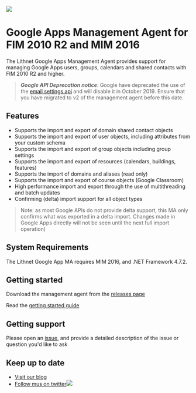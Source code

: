 ![](https://lithnet.github.io/images/logo-ex-small.png)
# Google Apps Management Agent for FIM 2010 R2 and MIM 2016
The Lithnet Google Apps Management Agent provides support for managing Google Apps users, groups, calendars and shared contacts with FIM 2010 R2 and higher.

>***Google API Deprecation notice***: Google have deprecated the use of the [email settings api](https://gsuiteupdates.googleblog.com/2018/10/email-settings-api-shutdown.html) and will disable it in October 2019. Ensure that you have migrated to v2 of the management agent before this date.

## Features
* Supports the import and export of domain shared contact objects
* Supports the import and export of user objects, including attributes from your custom schema
* Supports the import and export of group objects including group settings
* Supports the import and export of resources (calendars, buildings, features)
* Supports the import of domains and aliases (read only)
* Supports the import and export of course objects (Google Classroom)
* High performance import and export through the use of multithreading and batch updates
* Confirming (delta) import support for all object types

> Note: as most Google APIs do not provide delta support, this MA only confirms what was exported in a delta import. Changes made in Google Apps directly will not be seen until the next full import operation)

## System Requirements
The Lithnet Google App MA requires MIM 2016, and .NET Framework 4.7.2.

## Getting started
Download the management agent from the [releases page](https://github.com/lithnet/googleapps-managementagent/releases)

Read the [getting started guide](https://github.com/lithnet/googleapps-managementagent/wiki)

## Getting support
Please open an [issue](https://github.com/lithnet/googleapps-managementagent/issues), and provide a detailed description of the issue or question you'd like to ask

## Keep up to date
* [Visit our blog](https://blog.lithnet.io)
* [Follow mus on twitter](https://twitter.com/lithnet_io)![](http://twitter.com/favicon.ico)
